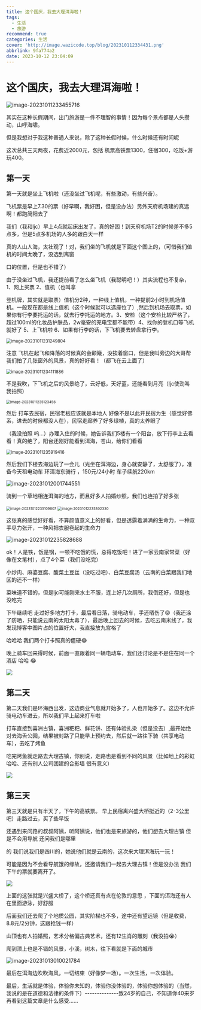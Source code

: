 ```yaml
---
title: 这个国庆，我去大理洱海啦！
tags:
  - 生活
  - 旅游
recommend: true
categories: 生活
cover: 'http://image.wazicode.top/blog/202310112334431.png'
abbrlink: 9fa774a2
date: 2023-10-12 23:04:09
---
```


# 这个国庆，我去大理洱海啦！

![image-20231011233455716](http://image.wazicode.top/blog/202310112334431.png)

其实在这种长假期间，出门旅游是一件不理智的事情！因为每个景点都是人头攒动，山呼海啸。



但是我想对于我这种普通人来说，除了这种长假时候，什么时候还有时间呢



这次总共三天两夜，花费近2000元，包括 机票高铁票1300，住宿300，吃饭+游玩400。



## 第一天

第一天就是坐上飞机啦（还没坐过飞机呢，有些激动，有些兴奋）。



飞机票是早上7.30的票（好早啊，我好困，但是没办法）另外天府机场建的真远啊！都跑简阳去了



我们（我和ljc）早上4点就起床出发了，真的好困！到天府机场T2的时候差不多5点多，但是5点多机场的人多的跟白天一样



真的人山人海，太壮观了！对，我们坐的飞机就是下面这个图上的，（可惜我们值机的时间太晚了，没选到离窗

口的位置，但是也不错了）



由于没坐过飞机，我还提前看了怎么坐飞机（我聪明吧！）其实流程也不复杂，1、网上买票 2、值机（也叫拿

登机牌，其实就是取票）值机分2种，一种线上值机，一种提前2小时到机场值机。一般现在都是线上值机（这个时候就可以选座位了）,然后到机场去取票，如果你有行李要托运的话，就去行李托运的地方。3、安检（这个安检比较严格了，超过100ml的化妆品护肤品，2w毫安的充电宝都不能带）4、找你的登机口等飞机就好了 5、上飞机啦  6、如果有行李的话，下飞机要去转盘拿行李。

<img src="http://image.wazicode.top/blog/202310112312491.png" alt="image-20231011231249804" style="zoom:80%;" />

 

注意 飞机在起飞和降落的时候真的会颠簸，没挨着窗口，但是我叫旁边的大哥帮我们拍了几张窗外的风景，真的好好看！（都飞在云上面了）

<img src="http://image.wazicode.top/blog/202310112341427.png" alt="image-20231011234111886" style="zoom:80%;" />



不是我吹，下飞机之后的风景绝了，云好低，天好蓝，还能看到月亮（ljc使劲叫我拍照）

<img src="http://image.wazicode.top/blog/202310112351075.png" alt="image-20231011235123456" style="zoom:67%;" />

然后 打车去民宿，民宿老板应该就是本地人 好像不是以此开民宿为生（感觉好佛系，进去的时候都没人在），民宿走廊养了好多绿植，真的太养眼了



（我没拍照 呜...）办理入住的时候，她告诉我们5楼有一个阳台，放下行李上去看看！真的绝了，阳台还刚好能看到洱海，苍山，给你们看看

<img src="http://image.wazicode.top/blog/202310112359960.png" alt="image-20231011235919416" style="zoom:80%;" />



然后我们下楼去海边玩了一会儿（光坐在洱海边，身心就安静了，太舒服了），准备今天租电动车 环洱海东骑行 ，150元/24小时  车子续航220km

![image-20231012001744551](http://image.wazicode.top/blog/202310120017654.png)



骑到一个草地相连洱海的地方，而且好多人拍婚纱照，我们也连拍了好多张

<img src="http://image.wazicode.top/blog/202310122351544.png" alt="image-20231012235109807" style="zoom:67%;" />

<img src="http://image.wazicode.top/blog/202310122353823.png" alt="image-20231012235302330" style="zoom:67%;" />

这张真的感觉好好看，不算颜值意义上的好看，但是透露着满满的生命力，一种双手尽力张开，一种风把衣服卷起的生命力



![image-20231012235828688](http://image.wazicode.top/blog/202310122358117.png)



ok！人是铁，饭是钢，一顿不吃饿的慌，总得吃饭吧！进了一家云南家常菜（好像在文笔村），点了4个菜（我们没吃完）

小炒肉、麻婆豆腐、酸菜土豆丝（没吃过吧）、白菜豆腐汤（云南的白菜跟我们地区的还不一样）

菜味道不错的，但是ljc可能刚来水土不服，连上好几次厕所，我倒还好，但是也没吃完





下午继续吧 走过好多地方打卡，最后看日落，骑电动车，手还晒伤了:rage:（我还涂了防晒，只能说云南的太阳太毒了），最后晚上回去的时候，去吃云南米线了，我发现博客中图片占的位置好大，我直接放九宫格了



哈哈哈 我们两个打卡照真的僵硬:joy:



晚上骑车回来得时候，前面一直跟着同一辆电动车，我们还讨论是不是住在同一个酒店 哈哈 :joy:

![](http://image.wazicode.top/blog/202310130021081.png)

## 第二天

第二天我们是环海西出发，这边商业气息就开始多了，人也开始多了。这边不允许骑电动车进去，所以我们早上起来打车啦



打车直接到喜洲古镇，喜洲粑粑、鲜花饼、还有体验扎染（但是没去）,最开始绝对去海舌公园，结果被封路了只能早上预约去，然后就一路往下骑（共享电动车），去吃了烤鱼



吃完烤鱼就走路去大理古镇，你别说，走路也是看到不同的风景（比如地上的彩虹 哈哈、还有别人公司团建的合影墙 很有意义）



![](http://image.wazicode.top/blog/202310130047431.png)



## 第三天

第三天就是只有半天了，下午的高铁票。 早上民宿离兴盛大桥挺近的（2-3公里吧）走路过去，买了些早饭

还遇到来问路的叔叔阿姨，听阿姨说，他们也是来旅游的，他们想去大理古镇 但是不会用导航 还问我们是哪里

的 我们说我们是四川的，她说他们就是云南的，这次来大理洱海玩一玩！



可能是因为不会看导航饿的缘故，还邀请我们一起去大理古镇！但是没办法 我们下午的票就要离开了。



![](http://image.wazicode.top/blog/202310130055162.png)

上面的这张就是兴盛大桥了，这个桥还真有点在伦敦的意思 ，下面的洱海还有人在里面游泳，好舒服



后面我们还去爬了个地质公园，其实阶梯也不多，途中还有望远镜（但是收费，8.8元/2分钟，这跟抢钱一样）



山顶也有人拍婚照，艺术分格偏古典艺术，还有12生肖的雕刻（我没拍:sob:）



爬到顶上也是不错的风景，小溪，树木，往下看就是下面的城市

![image-20231013010021784](http://image.wazicode.top/blog/202310130100102.png)



最后在洱海边吹吹海风，一切结束（好像梦一场）。一次生活，一次体验。



最后，生活就是体验，体验你未知的，体验你没体验的，体验你想体验的（当然，我说的是在道德和法律的条件下）--------------致24岁的自己，不知道你40来岁再看到这篇文章是什么感受......

